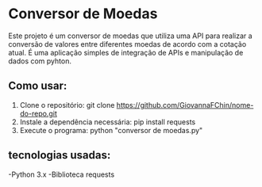 # Conversor de Moedas
Este projeto é um conversor de moedas que utiliza uma API para realizar a conversão
de valores entre diferentes moedas de acordo com a cotação atual.
É uma aplicação simples de integração de APIs e manipulação de dados com pyhton.

## Como usar:
1. Clone o repositório:
  git clone https://github.com/GiovannaFChin/nome-do-repo.git
2. Instale a dependência necessária:
  pip install requests
3. Execute o programa:
  python "conversor de moedas.py"

## tecnologias usadas:
-Python 3.x
-Biblioteca requests
